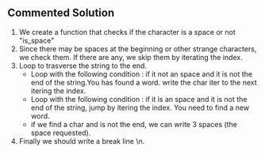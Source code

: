 ## Commented Solution

1. We create a function that checks if the character is a space or not "is_space"
2. Since there may be spaces at the beginning or other strange characters, we check them.
   If there are any, we skip them by iterating the index.
3. Loop to trasverse the string to the end.
   - Loop with the following condition :
     if it not an space and it is not the end of the string.You has found a word.
     write the char
     iter to the next itering the index.
   - Loop with the following condition :
     if it is an space and it is not the end of the string, jump by itering the index.
     You need to find a new word.
   - if we find a char and is not the end, we can write 3 spaces (the space requested).
4. Finally we should write a break line \n.
